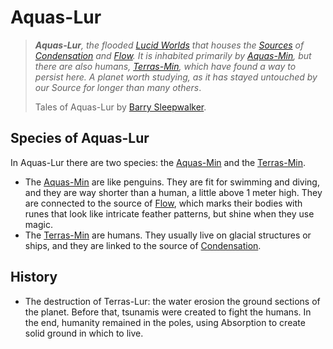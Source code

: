 # Aquas-Lur
 
>***Aquas-Lur**, the flooded <a href='#' class='note-link' data-id='Lucid Worlds' onclick="Shiny.setInputValue('linked_doc_click', 'Lucid Worlds', {priority: 'event'}); return false;">Lucid Worlds</a> that houses the <a href='#' class='note-link' data-id='Sources' onclick="Shiny.setInputValue('linked_doc_click', 'Sources', {priority: 'event'}); return false;">Sources</a> of <a href='#' class='note-link' data-id='Condensation' onclick="Shiny.setInputValue('linked_doc_click', 'Condensation', {priority: 'event'}); return false;">Condensation</a> and <a href='#' class='note-link' data-id='Flow' onclick="Shiny.setInputValue('linked_doc_click', 'Flow', {priority: 'event'}); return false;">Flow</a>. It is inhabited primarily by <a href='#' class='note-link' data-id='Aquas-Min' onclick="Shiny.setInputValue('linked_doc_click', 'Aquas-Min', {priority: 'event'}); return false;">Aquas-Min</a>, but there are also humans, <a href='#' class='note-link' data-id='Terras-Min' onclick="Shiny.setInputValue('linked_doc_click', 'Terras-Min', {priority: 'event'}); return false;">Terras-Min</a>, which have found a way to persist here. A planet worth studying, as it has stayed untouched by our Source for longer than many others*.
>
>Tales of Aquas-Lur
>by <a href='#' class='note-link' data-id='Barry Sleepwalker' onclick="Shiny.setInputValue('linked_doc_click', 'Barry Sleepwalker', {priority: 'event'}); return false;">Barry Sleepwalker</a>.

## Species of Aquas-Lur
In Aquas-Lur there are two species: the <a href='#' class='note-link' data-id='Aquas-Min' onclick="Shiny.setInputValue('linked_doc_click', 'Aquas-Min', {priority: 'event'}); return false;">Aquas-Min</a> and the <a href='#' class='note-link' data-id='Terras-Min' onclick="Shiny.setInputValue('linked_doc_click', 'Terras-Min', {priority: 'event'}); return false;">Terras-Min</a>. 
+ The <a href='#' class='note-link' data-id='Aquas-Min' onclick="Shiny.setInputValue('linked_doc_click', 'Aquas-Min', {priority: 'event'}); return false;">Aquas-Min</a> are like penguins. They are fit for swimming and diving, and they are way shorter than a human, a little above 1 meter high. They are connected to the source of <a href='#' class='note-link' data-id='Flow' onclick="Shiny.setInputValue('linked_doc_click', 'Flow', {priority: 'event'}); return false;">Flow</a>, which marks their bodies with runes that look like intricate feather patterns, but shine when they use magic.
+ The <a href='#' class='note-link' data-id='Terras-Min' onclick="Shiny.setInputValue('linked_doc_click', 'Terras-Min', {priority: 'event'}); return false;">Terras-Min</a> are humans. They usually live on glacial structures or ships, and they are linked to the source of <a href='#' class='note-link' data-id='Condensation' onclick="Shiny.setInputValue('linked_doc_click', 'Condensation', {priority: 'event'}); return false;">Condensation</a>.
## History
+ The destruction of Terras-Lur: the water erosion the ground sections of the planet. Before that, tsunamis were created to fight the humans. In the end, humanity remained in the poles, using Absorption to create solid ground in which to live.
